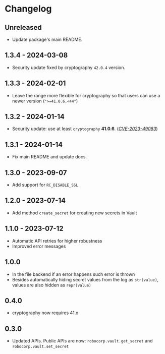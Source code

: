 # Changelog

## Unreleased

- Update package's main README.

## 1.3.4 - 2024-03-08

- Security update fixed by cryptography `42.0.4` version.

## 1.3.3 - 2024-02-01

- Leave the range more flexible for cryptography so that users can use a newer
  version (`">=41.0.6,<44"`)

## 1.3.2 - 2024-01-14

- Security update: use at least `cryptography` **41.0.6**.
  ([*CVE-2023-49083*](https://nvd.nist.gov/vuln/detail/CVE-2023-49083))

## 1.3.1 - 2024-01-14

- Fix main README and update docs.

## 1.3.0 - 2023-09-07

- Add support for `RC_DISABLE_SSL`

## 1.2.0 - 2023-07-14

- Add method `create_secret` for creating new secrets in Vault

## 1.1.0 - 2023-07-12

- Automatic API retries for higher robustness
- Improved error messages

## 1.0.0

- In the file backend if an error happens such error is thrown
- Besides automatically hiding secret values from the log as `str(value)`, values
  are also hidden as `repr(value)`

## 0.4.0

- cryptography now requires 41.x

## 0.3.0

- Updated APIs. Public APIs are now: `robocorp.vault.get_secret` and `robocorp.vault.set_secret`
